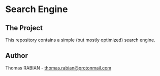 # Search Engine

## The Project

This repository contains a simple (but mostly optimized) search engine.

## Author

Thomas RABIAN - thomas.rabian@protonmail.com